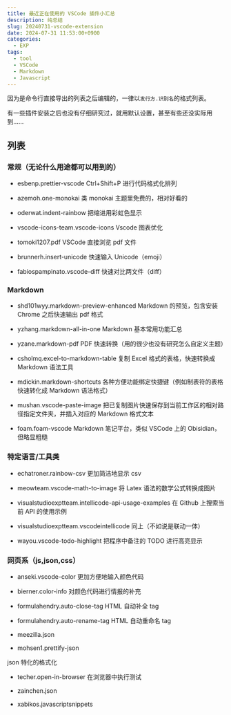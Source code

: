 ```yaml
---
title: 最近正在使用的 VSCode 插件小汇总
description: 纯总结
slug: 20240731-vscode-extension
date: 2024-07-31 11:53:00+0900
categories:
  - EXP
tags:
  - tool
  - VSCode
  - Markdown
  - Javascript
---
```


因为是命令行直接导出的列表之后编辑的，一律以`发行方.识别名`的格式列表。

有一些插件安装之后也没有仔细研究过，就用默认设置，甚至有些还没实际用到……

## 列表

### 常规（无论什么用途都可以用到的）

- esbenp.prettier-vscode
  Ctrl+Shift+P 进行代码格式化排列

- azemoh.one-monokai
  类 monokai 主题里免费的，相对好看的

- oderwat.indent-rainbow
  把缩进用彩虹色显示

- vscode-icons-team.vscode-icons
  Vscode 图表优化

- tomoki1207.pdf
  VSCode 直接浏览 pdf 文件

- brunnerh.insert-unicode
  快速输入 Unicode（emoji）

- fabiospampinato.vscode-diff
  快速对比两文件（diff）

### Markdown

- shd101wyy.markdown-preview-enhanced
  Markdown 的预览，包含安装 Chrome 之后快速输出 pdf 格式

- yzhang.markdown-all-in-one
  Markdown 基本常用功能汇总

- yzane.markdown-pdf
  PDF 快速转换（用的很少也没有研究怎么自定义主题）

- csholmq.excel-to-markdown-table
  复制 Excel 格式的表格，快速转换成 Markdown 语法工具

- mdickin.markdown-shortcuts
  各种方便功能绑定快捷键（例如制表符的表格快速转化成 Markdown 语法格式）

- mushan.vscode-paste-image
  把已复制图片快速保存到当前工作区的相对路径指定文件夹，并插入对应的 Markdown 格式文本

- foam.foam-vscode
  Markdown 笔记平台，类似 VSCode 上的 Obisidian，但略显粗糙

### 特定语言/工具类

- echatroner.rainbow-csv
  更加简洁地显示 csv

- meowteam.vscode-math-to-image
  将 Latex 语法的数学公式转换成图片

- visualstudioexptteam.intellicode-api-usage-examples
  在 Github 上搜索当前 API 的使用示例

- visualstudioexptteam.vscodeintellicode
  同上（不如说是联动一体）

- wayou.vscode-todo-highlight
  把程序中备注的 TODO 进行高亮显示

### 网页系（js,json,css）

- anseki.vscode-color
  更加方便地输入颜色代码

- bierner.color-info
  对颜色代码进行情报的补充

- formulahendry.auto-close-tag
  HTML 自动补全 tag

- formulahendry.auto-rename-tag
  HTML 自动重命名 tag

- meezilla.json

- mohsen1.prettify-json

json 特化的格式化

- techer.open-in-browser
  在浏览器中执行测试

- zainchen.json

- xabikos.javascriptsnippets
